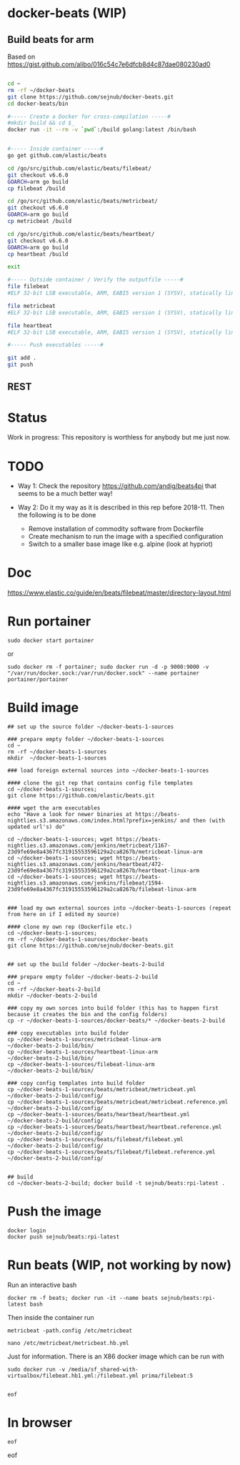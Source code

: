 # docker-beats (WIP)

## Build beats for arm

Based on <https://gist.github.com/alibo/016c54c7e6dfcb8d4c87dae080230ad0>

```bash

cd ~
rm -rf ~/docker-beats
git clone https://github.com/sejnub/docker-beats.git
cd docker-beats/bin

#----- Create a Docker for cross-compilation -----#
#mkdir build && cd $_
docker run -it --rm -v `pwd`:/build golang:latest /bin/bash


#----- Inside container -----#
go get github.com/elastic/beats

cd /go/src/github.com/elastic/beats/filebeat/
git checkout v6.6.0
GOARCH=arm go build
cp filebeat /build

cd /go/src/github.com/elastic/beats/metricbeat/
git checkout v6.6.0
GOARCH=arm go build
cp metricbeat /build

cd /go/src/github.com/elastic/beats/heartbeat/
git checkout v6.6.0
GOARCH=arm go build
cp heartbeat /build

exit

#----- Outside container / Verify the outputfile -----#
file filebeat 
#ELF 32-bit LSB executable, ARM, EABI5 version 1 (SYSV), statically linked, not stripped

file metricbeat 
#ELF 32-bit LSB executable, ARM, EABI5 version 1 (SYSV), statically linked, not stripped

file heartbeat 
#ELF 32-bit LSB executable, ARM, EABI5 version 1 (SYSV), statically linked, not stripped

#----- Push executables -----#

git add .
git push

```



## REST

# Status 
Work in progress: This repository is worthless for anybody but me just now.


# TODO

* Way 1: Check the repository <https://github.com/andig/beats4pi> that seems to be a much better way!

* Way 2: Do it my way as it is described in this rep before 2018-11. Then the following is to be done
    * Remove installation of commodity software from Dockerfile
    * Create mechanism to run the image with a specified configuration
    * Switch to a smaller base image like e.g. alpine (look at hypriot)

# Doc
https://www.elastic.co/guide/en/beats/filebeat/master/directory-layout.html


# Run portainer
    sudo docker start portainer

or

    sudo docker rm -f portainer; sudo docker run -d -p 9000:9000 -v "/var/run/docker.sock:/var/run/docker.sock" --name portainer portainer/portainer


# Build image 

    ## set up the source folder ~/docker-beats-1-sources

    ### prepare empty folder ~/docker-beats-1-sources
    cd ~
    rm -rf ~/docker-beats-1-sources
    mkdir  ~/docker-beats-1-sources  
    
    ### load foreign external sources into ~/docker-beats-1-sources
    
    #### clone the git rep that contains config file templates
    cd ~/docker-beats-1-sources; 
    git clone https://github.com/elastic/beats.git
    
    #### wget the arm executables 
    echo "Have a look for newer binaries at https://beats-nightlies.s3.amazonaws.com/index.html?prefix=jenkins/ and then (with updated url's) do"

    cd ~/docker-beats-1-sources; wget https://beats-nightlies.s3.amazonaws.com/jenkins/metricbeat/1167-23d9fe69e8a4367fc31915553596129a2ca8267b/metricbeat-linux-arm 
    cd ~/docker-beats-1-sources; wget https://beats-nightlies.s3.amazonaws.com/jenkins/heartbeat/472-23d9fe69e8a4367fc31915553596129a2ca8267b/heartbeat-linux-arm
    cd ~/docker-beats-1-sources; wget https://beats-nightlies.s3.amazonaws.com/jenkins/filebeat/1594-23d9fe69e8a4367fc31915553596129a2ca8267b/filebeat-linux-arm
    

    ### load my own external sources into ~/docker-beats-1-sources (repeat from here on if I edited my source)

    #### clone my own rep (Dockerfile etc.)
    cd ~/docker-beats-1-sources; 
    rm -rf ~/docker-beats-1-sources/docker-beats
    git clone https://github.com/sejnub/docker-beats.git


    ## set up the build folder ~/docker-beats-2-build    

    ### prepare empty folder ~/docker-beats-2-build
    cd ~
    rm -rf ~/docker-beats-2-build 
    mkdir ~/docker-beats-2-build
    
    ### copy my own sorces into build folder (this has to happen first because it creates the bin and the config folders)
    cp -r ~/docker-beats-1-sources/docker-beats/* ~/docker-beats-2-build

    ### copy executables into build folder     
    cp ~/docker-beats-1-sources/metricbeat-linux-arm                  ~/docker-beats-2-build/bin/
    cp ~/docker-beats-1-sources/heartbeat-linux-arm                   ~/docker-beats-2-build/bin/
    cp ~/docker-beats-1-sources/filebeat-linux-arm                    ~/docker-beats-2-build/bin/

    ### copy config templates into build folder
    cp ~/docker-beats-1-sources/beats/metricbeat/metricbeat.yml           ~/docker-beats-2-build/config/
    cp ~/docker-beats-1-sources/beats/metricbeat/metricbeat.reference.yml ~/docker-beats-2-build/config/
    cp ~/docker-beats-1-sources/beats/heartbeat/heartbeat.yml             ~/docker-beats-2-build/config/
    cp ~/docker-beats-1-sources/beats/heartbeat/heartbeat.reference.yml   ~/docker-beats-2-build/config/
    cp ~/docker-beats-1-sources/beats/filebeat/filebeat.yml               ~/docker-beats-2-build/config/
    cp ~/docker-beats-1-sources/beats/filebeat/filebeat.reference.yml     ~/docker-beats-2-build/config/
    

    ## build
    cd ~/docker-beats-2-build; docker build -t sejnub/beats:rpi-latest .


# Push the image

    docker login
    docker push sejnub/beats:rpi-latest
    

# Run beats (WIP, not working by now)

Run an interactive bash

    docker rm -f beats; docker run -it --name beats sejnub/beats:rpi-latest bash

Then inside the container run

    metricbeat -path.config /etc/metricbeat 
    
    nano /etc/metricbeat/metricbeat.hb.yml
    
    
Just for information. There is an X86 docker image which can be run with

    sudo docker run -v /media/sf_shared-with-virtualbox/filebeat.hb1.yml:/filebeat.yml prima/filebeat:5


    eof



# In browser

    eof
 
 
 
 
 
 
eof

